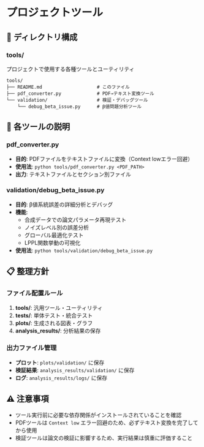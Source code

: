 # プロジェクトツール

## 📁 ディレクトリ構成

### tools/
プロジェクトで使用する各種ツールとユーティリティ

```
tools/
├── README.md                    # このファイル
├── pdf_converter.py             # PDF→テキスト変換ツール
└── validation/                  # 検証・デバッグツール
    └── debug_beta_issue.py      # β値問題分析ツール
```

## 🔧 各ツールの説明

### pdf_converter.py
- **目的**: PDFファイルをテキストファイルに変換（Context lowエラー回避）
- **使用法**: `python tools/pdf_converter.py <PDF_PATH>`
- **出力**: テキストファイルとセクション別ファイル

### validation/debug_beta_issue.py  
- **目的**: β値系統誤差の詳細分析とデバッグ
- **機能**: 
  - 合成データでの論文パラメータ再現テスト
  - ノイズレベル別の誤差分析
  - グローバル最適化テスト
  - LPPL関数挙動の可視化
- **使用法**: `python tools/validation/debug_beta_issue.py`

## 📋 整理方針

### ファイル配置ルール
1. **tools/**: 汎用ツール・ユーティリティ
2. **tests/**: 単体テスト・統合テスト
3. **plots/**: 生成される図表・グラフ
4. **analysis_results/**: 分析結果の保存

### 出力ファイル管理
- **プロット**: `plots/validation/` に保存
- **検証結果**: `analysis_results/validation/` に保存
- **ログ**: `analysis_results/logs/` に保存

## ⚠️ 注意事項

- ツール実行前に必要な依存関係がインストールされていることを確認
- PDFツールは `Context low` エラー回避のため、必ずテキスト変換を完了してから使用
- 検証ツールは論文の検証に影響するため、実行結果は慎重に評価すること